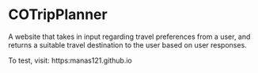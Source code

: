 # COTripPlanner
A website that takes in input regarding travel preferences from a user, and returns a suitable travel destination to the user based on user responses.

To test, visit: https:manas121.github.io
